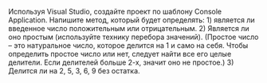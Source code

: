  Используя Visual Studio, создайте проект по шаблону Console Application.
        Напишите метод, который будет определять:
        1) является ли введенное число положительным или отрицательным.
        2) Является ли оно простым (используйте технику перебора значений).
        (Простое число – это натуральное число, которое делится на 1 и само на себя. Чтобы определить
        простое число или нет, следует найти все его целые делители. Если делителей больше 2-х, значит оно не
        простое.)
        3) Делится ли на 2, 5, 3, 6, 9 без остатка.
